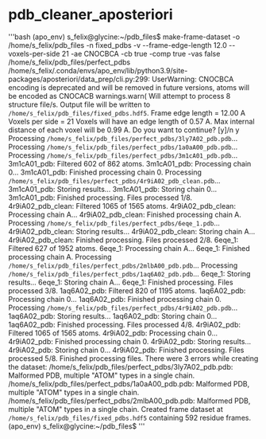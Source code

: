 # pdb_cleaner_aposteriori


'''bash
(apo_env) s_felix@glycine:~/pdb_files$ make-frame-dataset -o /home/s_felix/pdb_files -n fixed_pdbs -v --frame-edge-length 12.0 --voxels-per-side 21 -ae CNOCBCA -cb true -comp true -vas false /home/s_felix/pdb_files/perfect_pdbs
/home/s_felix/.conda/envs/apo_env/lib/python3.9/site-packages/aposteriori/data_prep/cli.py:299: UserWarning: CNOCBCA encoding is deprecated and will be removed in future versions, atoms will be encoded as CNOCACB
  warnings.warn(
Will attempt to process 8 structure file/s.
Output file will be written to `/home/s_felix/pdb_files/fixed_pdbs.hdf5`.
Frame edge length = 12.00 A
Voxels per side = 21
Voxels will have an edge length of 0.57 A.
Max internal distance of each voxel will be 0.99 A.
Do you want to continue? [y]/n
y
Processing `/home/s_felix/pdb_files/perfect_pdbs/3ly7A02_pdb.pdb`...
Processing `/home/s_felix/pdb_files/perfect_pdbs/1a0aA00_pdb.pdb`...
Processing `/home/s_felix/pdb_files/perfect_pdbs/3m1cA01_pdb.pdb`...
3m1cA01_pdb: Filtered 602 of 862 atoms.
3m1cA01_pdb:    Processing chain 0...
3m1cA01_pdb:    Finished processing chain 0.
Processing `/home/s_felix/pdb_files/perfect_pdbs/4r9iA02_pdb_clean.pdb`...
3m1cA01_pdb: Storing results...
3m1cA01_pdb:    Storing chain 0...
3m1cA01_pdb: Finished processing.
Files processed 1/8.
4r9iA02_pdb_clean: Filtered 1065 of 1565 atoms.
4r9iA02_pdb_clean:      Processing chain A...
4r9iA02_pdb_clean:      Finished processing chain A.
Processing `/home/s_felix/pdb_files/perfect_pdbs/6eqe_1.pdb`...
4r9iA02_pdb_clean: Storing results...
4r9iA02_pdb_clean:      Storing chain A...
4r9iA02_pdb_clean: Finished processing.
Files processed 2/8.
6eqe_1: Filtered 627 of 1952 atoms.
6eqe_1: Processing chain A...
6eqe_1: Finished processing chain A.
Processing `/home/s_felix/pdb_files/perfect_pdbs/2mlbA00_pdb.pdb`...
Processing `/home/s_felix/pdb_files/perfect_pdbs/1aq6A02_pdb.pdb`...
6eqe_1: Storing results...
6eqe_1: Storing chain A...
6eqe_1: Finished processing.
Files processed 3/8.
1aq6A02_pdb: Filtered 820 of 1195 atoms.
1aq6A02_pdb:    Processing chain 0...
1aq6A02_pdb:    Finished processing chain 0.
Processing `/home/s_felix/pdb_files/perfect_pdbs/4r9iA02_pdb.pdb`...
1aq6A02_pdb: Storing results...
1aq6A02_pdb:    Storing chain 0...
1aq6A02_pdb: Finished processing.
Files processed 4/8.
4r9iA02_pdb: Filtered 1065 of 1565 atoms.
4r9iA02_pdb:    Processing chain 0...
4r9iA02_pdb:    Finished processing chain 0.
4r9iA02_pdb: Storing results...
4r9iA02_pdb:    Storing chain 0...
4r9iA02_pdb: Finished processing.
Files processed 5/8.
Finished processing files.
There were 3 errors while creating the dataset:
        /home/s_felix/pdb_files/perfect_pdbs/3ly7A02_pdb.pdb:
                Malformed PDB, multiple "ATOM" types in a single chain.
        /home/s_felix/pdb_files/perfect_pdbs/1a0aA00_pdb.pdb:
                Malformed PDB, multiple "ATOM" types in a single chain.
        /home/s_felix/pdb_files/perfect_pdbs/2mlbA00_pdb.pdb:
                Malformed PDB, multiple "ATOM" types in a single chain.
Created frame dataset at `/home/s_felix/pdb_files/fixed_pdbs.hdf5` containing 592 residue frames.
(apo_env) s_felix@glycine:~/pdb_files$
'''
